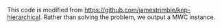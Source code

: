 This code is modified from https://github.com/jamestrimble/kep-hierarchical.
Rather than solving the problem, we output a MWC instance.
